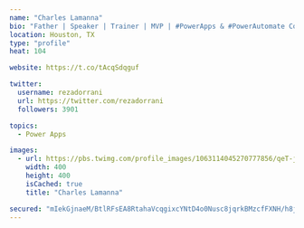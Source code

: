 ```yaml
---
name: "Charles Lamanna"
bio: "Father | Speaker | Trainer | MVP | #PowerApps & #PowerAutomate Community Super User | YouTuber Right-pointing triangle http://youtube.com/c/rezadorrani | Learn - Share - Clockwise rightwards and leftwards open circle arrows"
location: Houston, TX
type: "profile"
heat: 104

website: https://t.co/tAcqSdqguf

twitter:
  username: rezadorrani
  url: https://twitter.com/rezadorrani
  followers: 3901

topics:
  - Power Apps

images:
  - url: https://pbs.twimg.com/profile_images/1063114045270777856/qeT-jpWr_400x400.jpg
    width: 400
    height: 400
    isCached: true
    title: "Charles Lamanna"

secured: "mIekGjnaeM/BtlRFsEA8RtahaVcqgixcYNtD4o0Nusc8jqrkBMzcfFXNH/h8jxgI2ATBfgj36fQUlfVCX9FvnVS9Js98CF8VODSL5e3zKQkjhEgb1lz9St5lEegxrg4cg1errcC++ogQ8vLo3jwFVd1Zsm+LCXKOCmQm+AwS66M5jLKJRFY9QoaEugs6oPxjA2IlYYMlvFksOG3L2OVsS/9LkYuMfvsoYUrYKJxqlltFtIAHzS+3L+n1FjvJQQ18Pz0Ob7XBhrPOBUJp7dQl0RschBM62m3vxIInEnJyExyx1DgNj5iJbTZDtJWSHdf48LC75h+eSaHr+8xQC/FzK1SMmqULObsLZLUSXvgQ6Ps9lxA1+FqnmBnhJd4oAwaxEbOWj+ogosNpDzAY7TZCFyl4GAzm8xSGofHWC/SBPZc=;vbjywe3HtAFC+M6562o6dg=="
---
```


